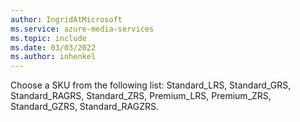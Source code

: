 ```yaml
---
author: IngridAtMicrosoft
ms.service: azure-media-services
ms.topic: include
ms.date: 03/03/2022
ms.author: inhenkel
---
```


<!-- ### SKU list -->
Choose a SKU from the following list: Standard_LRS, Standard_GRS, Standard_RAGRS, Standard_ZRS, Premium_LRS, Premium_ZRS, Standard_GZRS, Standard_RAGZRS.
